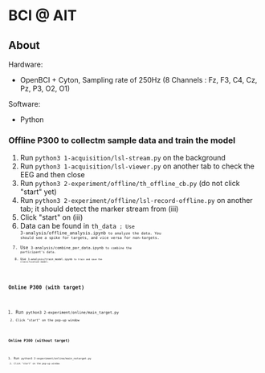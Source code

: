 # BCI @ AIT

## About

Hardware:
- OpenBCI + Cyton, Sampling rate of 250Hz (8 Channels : Fz, F3, C4, Cz, Pz, P3, O2, O1)

Software:
- Python

### Offline P300 to collectm sample data and train the model
   1. Run <code>python3 1-acquisition/lsl-stream.py</code> on the background
   2. Run <code>python3 1-acquisition/lsl-viewer.py</code> on another tab to check the EEG and then close
   3. Run <code>python3 2-experiment/offline/th_offline_cb.py</code>  (do not click "start" yet)
   4. Run <code>python3 2-experiment/offline/lsl-record-offline.py</code> on another tab; it should detect the marker stream from (iii)
   5. Click "start" on (iii)
   6. Data can be found in <code>th_data<code> ; Use <code>3-analysis/offline_analysis.ipynb<code> to analyze the data. You should see a spike for targets, and vice versa for non-targets.
   7. Use <code>3-analysis/combine_par_data.ipynb<code> to combine the participant's data.
   8. Use <code>3-analysis/train_model.ipynb<code> to train and save the classification model.


### Online P300 (with target)
   1. Run <code>python3 2-experiment/online/main_target.py<code>
   2. Click "start" on the pop-up window

   
### Online P300 (without target)
   1. Run <code>python3 2-experiment/online/main_notarget.py<code>
   2. Click "start" on the pop-up window

